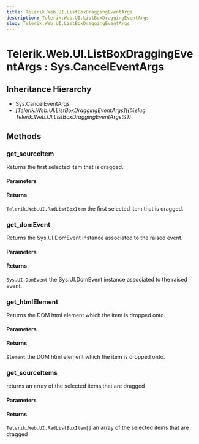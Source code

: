 ```yaml
---
title: Telerik.Web.UI.ListBoxDraggingEventArgs
description: Telerik.Web.UI.ListBoxDraggingEventArgs
slug: Telerik.Web.UI.ListBoxDraggingEventArgs
---
```


# Telerik.Web.UI.ListBoxDraggingEventArgs : Sys.CancelEventArgs 

## Inheritance Hierarchy

* Sys.CancelEventArgs
* *[Telerik.Web.UI.ListBoxDraggingEventArgs]({%slug Telerik.Web.UI.ListBoxDraggingEventArgs%})*


## Methods

###  get_sourceItem

Returns the first selected item that is dragged.

#### Parameters

#### Returns

`Telerik.Web.UI.RadListBoxItem` the first selected item that is dragged.

### get_domEvent

Returns the Sys.UI.DomEvent instance associated to the raised event.

#### Parameters

#### Returns

`Sys.UI.DomEvent` the Sys.UI.DomEvent instance associated to the raised event.

### get_htmlElement

Returns the DOM html element which the item is dropped onto. 

#### Parameters

#### Returns

`Element` the DOM html element which the item is dropped onto. 


### get_sourceItems

returns an array of the selected items that are dragged 

#### Parameters

#### Returns

`Telerik.Web.UI.RadListBoxItem[]`  an array of the selected items that are dragged 


